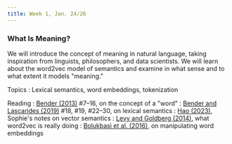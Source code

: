 ```yaml
---
title: Week 1, Jan. 24/26
---
```


### What Is Meaning?

We will introduce the concept of meaning in natural language, taking inspiration from linguists, philosophers, and data
scientists. We will learn about the word2vec model of semantics and examine in what sense and to what extent it models
"meaning."

Topics
: Lexical semantics, word embeddings, tokenization

Reading
: [Bender (2013)](https://www.morganclaypool.com/doi/abs/10.2200/S00493ED1V01Y201303HLT020) \#7–16, on the concept of
a "word"
: [Bender and Lascarides (2019)](https://www.morganclaypool.com/doi/abs/10.2200/S00935ED1V02Y201907HLT043) \#18, \#19,
\#22–30, on lexical semantics
: [Hao (2023)](https://drive.google.com/file/d/16vWNLaCFEmnW2kxhsCGkd5OXPEMgKl7v/view?usp=share_link), Sophie's notes on
vector semantics
: [Levy and Goldberg (2014)](https://papers.nips.cc/paper/2014/hash/feab05aa91085b7a8012516bc3533958-Abstract.html),
what word2vec is really doing
: [Bolukbasi et al. (2016)](https://arxiv.org/abs/1607.06520), on manipulating word embeddings